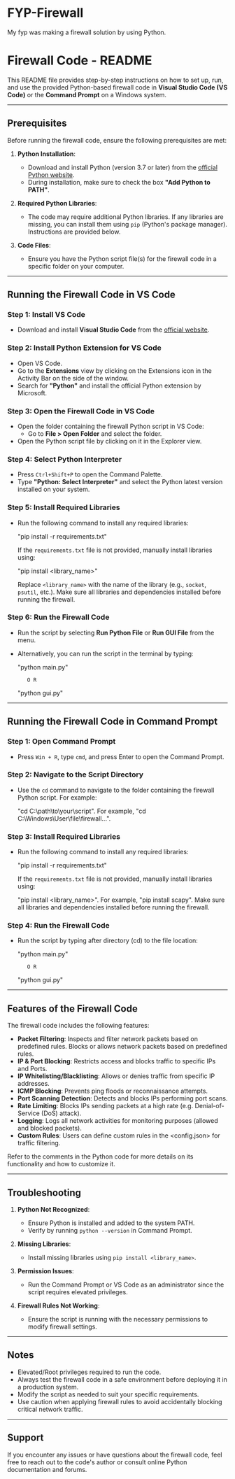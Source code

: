 # FYP-Firewall
My fyp was making a firewall solution by using Python.

# Firewall Code - README

This README file provides step-by-step instructions on how to set up, run, and use the provided Python-based firewall code in **Visual Studio Code (VS Code)** or the **Command Prompt** on a Windows system.

-----------------------------------------------------------------------------------------------------------------------------------

## Prerequisites

Before running the firewall code, ensure the following prerequisites are met:

1. **Python Installation**:
   - Download and install Python (version 3.7 or later) from the [official Python website](https://www.python.org/).
   - During installation, make sure to check the box **"Add Python to PATH"**.

2. **Required Python Libraries**:
   - The code may require additional Python libraries. If any libraries are missing, you can install them using `pip` (Python's package manager). Instructions are provided below.

3. **Code Files**:
   - Ensure you have the Python script file(s) for the firewall code in a specific folder on your computer.

-----------------------------------------------------------------------------------------------------------------------------------

## Running the Firewall Code in VS Code

### Step 1: Install VS Code
- Download and install **Visual Studio Code** from the [official website](https://code.visualstudio.com/).

### Step 2: Install Python Extension for VS Code
- Open VS Code.
- Go to the **Extensions** view by clicking on the Extensions icon in the Activity Bar on the side of the window.
- Search for **"Python"** and install the official Python extension by Microsoft.

### Step 3: Open the Firewall Code in VS Code
- Open the folder containing the firewall Python script in VS Code:
  - Go to **File > Open Folder** and select the folder.
- Open the Python script file by clicking on it in the Explorer view.

### Step 4: Select Python Interpreter
- Press `Ctrl+Shift+P` to open the Command Palette.
- Type **"Python: Select Interpreter"** and select the Python latest version installed on your system.

### Step 5: Install Required Libraries
- Run the following command to install any required libraries:
  
  "pip install -r requirements.txt"
  
  If the `requirements.txt` file is not provided, manually install libraries using:
  
  "pip install <library_name>"
  
  Replace `<library_name>` with the name of the library (e.g., `socket`, `psutil`, etc.). Make sure all libraries and dependencies installed before running the firewall.

### Step 6: Run the Firewall Code
- Run the script by selecting **Run Python File** or **Run GUI File** from the menu.
- Alternatively, you can run the script in the terminal by typing:
  
  "python main.py"

         O R
  
  "python gui.py"

-----------------------------------------------------------------------------------------------------------------------------------

## Running the Firewall Code in Command Prompt

### Step 1: Open Command Prompt
- Press `Win + R`, type `cmd`, and press Enter to open the Command Prompt.

### Step 2: Navigate to the Script Directory
- Use the `cd` command to navigate to the folder containing the firewall Python script. For example:
  
  "cd C:\path\to\your\script". For example, "cd C:\Windows\User\file\firewall...".
  

### Step 3: Install Required Libraries
- Run the following command to install any required libraries:
  
  "pip install -r requirements.txt"
  
  If the `requirements.txt` file is not provided, manually install libraries using:
  
  "pip install <library_name>". For example, "pip install scapy". Make sure all libraries and dependencies installed before running the firewall.
  

### Step 4: Run the Firewall Code
- Run the script by typing after directory (cd) to the file location:
  
  "python main.py"

         O R
  
  "python gui.py"
  
-----------------------------------------------------------------------------------------------------------------------------------

## Features of the Firewall Code

The firewall code includes the following features:
- **Packet Filtering**: Inspects and filter network packets based on predefined rules. Blocks or allows network packets based on predefined rules.
- **IP & Port Blocking**: Restricts access and blocks traffic to specific IPs and Ports. 
- **IP Whitelisting/Blacklisting**: Allows or denies traffic from specific IP addresses.
- **ICMP Blocking**: Prevents ping floods or reconnaissance attempts.
- **Port Scanning Detection**: Detects and blocks IPs performing port scans.
- **Rate Limiting**: Blocks IPs sending packets at a high rate (e.g. Denial-of-Service (DoS) attack).
- **Logging**: Logs all network activities for monitoring purposes (allowed and blocked packets).
- **Custom Rules**: Users can define custom rules in the <config.json> for traffic filtering.

Refer to the comments in the Python code for more details on its functionality and how to customize it.

-----------------------------------------------------------------------------------------------------------------------------------

## Troubleshooting

1. **Python Not Recognized**:
   - Ensure Python is installed and added to the system PATH.
   - Verify by running `python --version` in Command Prompt.

2. **Missing Libraries**:
   - Install missing libraries using `pip install <library_name>`.

3. **Permission Issues**:
   - Run the Command Prompt or VS Code as an administrator since the script requires elevated privileges.

4. **Firewall Rules Not Working**:
   - Ensure the script is running with the necessary permissions to modify firewall settings.

-----------------------------------------------------------------------------------------------------------------------------------

## Notes

- Elevated/Root privileges required to run the code.
- Always test the firewall code in a safe environment before deploying it in a production system.
- Modify the script as needed to suit your specific requirements.
- Use caution when applying firewall rules to avoid accidentally blocking critical network traffic.

-----------------------------------------------------------------------------------------------------------------------------------

## Support

If you encounter any issues or have questions about the firewall code, feel free to reach out to the code's author or consult online Python documentation and forums.

